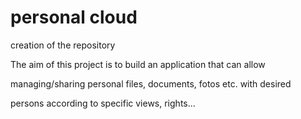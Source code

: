 personal cloud
=============

creation of the repository

The aim of this project is to build an application that can allow

managing/sharing personal files, documents, fotos etc. with desired

persons according to specific views, rights...
